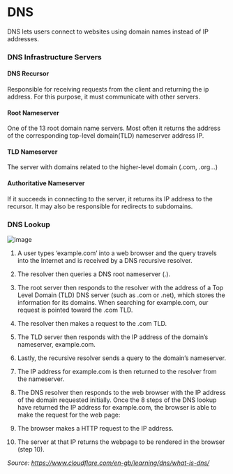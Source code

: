 # DNS
DNS lets users connect to websites using domain names instead of IP addresses.

### DNS Infrastructure Servers
#### DNS Recursor
Responsible for receiving requests from the client and returning the ip address. For this purpose, it must communicate with other servers.

#### Root Nameserver
One of the 13 root domain name servers. Most often it returns the address of the corresponding top-level domain(TLD) nameserver address IP.

#### TLD Nameserver
The server with domains related to the higher-level domain (.com, .org...)

#### Authoritative Nameserver
If it succeeds in connecting to the server, it returns its IP address to the recursor. It may also be responsible for redirects to subdomains.

### DNS Lookup
![image](https://user-images.githubusercontent.com/48235197/156720746-b0bb9ee3-33c3-475f-8fdd-60b2c7cbbf8f.png)

1. A user types ‘example.com’ into a web browser and the query travels into the Internet and is received by a DNS recursive resolver.
2. The resolver then queries a DNS root nameserver (.).
3. The root server then responds to the resolver with the address of a Top Level Domain (TLD) DNS server (such as .com or .net), which stores the information for its domains. When searching for example.com, our request is pointed toward the .com TLD.
4. The resolver then makes a request to the .com TLD.
5. The TLD server then responds with the IP address of the domain’s nameserver, example.com.
6. Lastly, the recursive resolver sends a query to the domain’s nameserver.
7. The IP address for example.com is then returned to the resolver from the nameserver.
8. The DNS resolver then responds to the web browser with the IP address of the domain requested initially.
Once the 8 steps of the DNS lookup have returned the IP address for example.com, the browser is able to make the request for the web page:

9. The browser makes a HTTP request to the IP address.
10. The server at that IP returns the webpage to be rendered in the browser (step 10).

_Source: https://www.cloudflare.com/en-gb/learning/dns/what-is-dns/_
